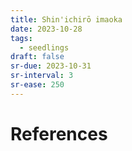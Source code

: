 ```yaml
---
title: Shin'ichirō imaoka
date: 2023-10-28
tags:
  - seedlings
draft: false
sr-due: 2023-10-31
sr-interval: 3
sr-ease: 250
---
```




# References